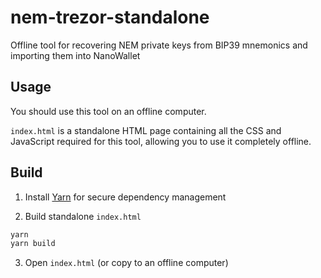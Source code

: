 # nem-trezor-standalone

Offline tool for recovering NEM private keys from BIP39 mnemonics and importing
them into NanoWallet

## Usage

You should use this tool on an offline computer.

`index.html` is a standalone HTML page containing all the CSS and JavaScript
required for this tool, allowing you to use it completely offline.

## Build

1. Install [Yarn](https://yarnpkg.com/en/) for secure dependency management

2. Build standalone `index.html`

```bash
yarn
yarn build
```

3. Open `index.html` (or copy to an offline computer)
